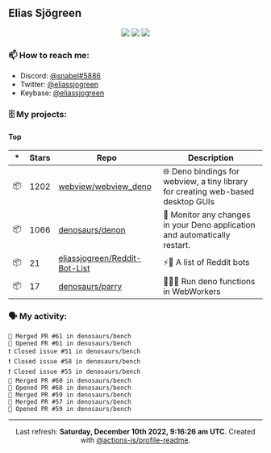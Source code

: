 ## Elias Sjögreen

<p align="center">
  <img src="https://img.shields.io/badge/🎂-dec. 2003-success" />
  <img src="https://img.shields.io/badge/🌎-Stockholm-informational" />
  <img src="https://img.shields.io/badge/👦-He/Him-informational" />
</p>

### 📫 How to reach me:

- Discord: [@snabel#5886](https://discord.com/users/267978757799673866)
- Twitter: [@eliassjogreen](https://twitter.com/eliassjogreen)
- Keybase: [@eliassjogreen](https://keybase.io/eliassjogreen)

### 🗄 My projects:

#### Top
|*|Stars|Repo|Description|
|---|---|---|---|
| 📦 | 1202 | [webview/webview_deno](https://github.com/webview/webview_deno) | 🌐 Deno bindings for webview, a tiny library for creating web-based desktop GUIs |
| 📦 | 1066 | [denosaurs/denon](https://github.com/denosaurs/denon) | 👀 Monitor any changes in your Deno application and automatically restart. |
| 📦 | 21 | [eliassjogreen/Reddit-Bot-List](https://github.com/eliassjogreen/Reddit-Bot-List) | ⚡️🤖 A list of Reddit bots |
| 📦 | 17 | [denosaurs/parry](https://github.com/denosaurs/parry) | 👷🏽‍♂️ Run deno functions in WebWorkers |

### 🗣 My activity:

```
🎉 Merged PR #61 in denosaurs/bench
💪 Opened PR #61 in denosaurs/bench
❗️ Closed issue #51 in denosaurs/bench
❗️ Closed issue #58 in denosaurs/bench
❗️ Closed issue #55 in denosaurs/bench
🎉 Merged PR #60 in denosaurs/bench
💪 Opened PR #60 in denosaurs/bench
🎉 Merged PR #59 in denosaurs/bench
🎉 Merged PR #57 in denosaurs/bench
💪 Opened PR #59 in denosaurs/bench
```

------------
<p align="center">Last refresh: <b>Saturday, December 10th 2022, 9:16:26 am UTC</b>. Created with <a href=https://github.com/marketplace/actions/profile-readme>@actions-js/profile-readme</a>.</p>
